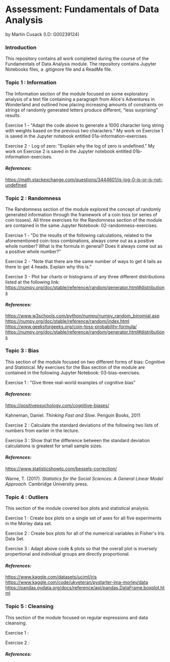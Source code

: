 # Assessment: Fundamentals of Data Analysis

by Martin Cusack (I.D: G00239124)

### Introduction

This repository contains all work completed during the course of the Fundamentals of Data Analysis module.
The repository contains Jupyter Notebooks files, a .gitignore file and a ReadMe file.

### Topic 1 : Information 

The Information section of the module focused on some exploratory analysis of a text file containing a paragraph from Alice's Adventures in Wonderland and outlined 
how placing increasing amounts of constraints on strings of randomly generated letters produce different, "less surprising" results.

Exercise 1 - "Adapt the code above to generate a 1000 character long string with weights based on the previous two characters." 
My work on Exercise 1 is saved in the Jupyter notebook entitled  01a-information-exercises.

Exercise 2 - Log of zero: "Explain why the log of zero is undefined." 
My work on Exercise 2 is saved in the Jupyter notebook entitled  01b-information-exercises.

#### *References:*
https://math.stackexchange.com/questions/3444601/is-log-0-is-or-is-not-undefined

### Topic 2 : Randomness

The Randomness section of the module explored the concept of randomly generated information through the framework of a coin toss (or series of coin tosses).
All three exercises for the Randomness section of the module are contained in the same Jupyter Notebook: 02-randomness-exercises.

Exercise 1 - "Do the results of the following calculations, related to the aforementioned coin-toss combinations, always come out as a positive whole number? What is
the formula in general? Does it always come out as a positive whole number?"

Exercise 2 - "Note that there are the same number of ways to get 4 tails as there to get 4 heads. Explain why this is."

Exercise 3 - Plot bar charts or histograms of any three different distributions listed at the following
link: https://numpy.org/doc/stable/reference/random/generator.html#distributions

#### *References:*  
https://www.w3schools.com/python/numpy/numpy_random_binomial.asp
https://numpy.org/doc/stable/reference/random/index.html
https://www.geeksforgeeks.org/coin-toss-probability-formula/
https://numpy.org/doc/stable/reference/random/generator.html#distributions

### Topic 3 : Bias

This section of the module focused on two different forms of bias: Cognitive and Statistical.
My exercises for the Bias section of the module are contained in the following Jupyter Notebook: 03-bias-exercises.

Exercise 1 : "Give three real-world examples of cognitive bias"

#### *References:* 
https://positivepsychology.com/cognitive-biases/

Kahneman, Daniel. *Thinking Fast and Slow*. Penguin Books, 2011

Exercise 2 : Calculate the standard deviations of the following two lists of numbers from earlier in the lecture.

Exercise 3 : Show that the difference between the standard deviation calculations is greatest for small sample sizes.

#### *References:*
https://www.statisticshowto.com/bessels-correction/

Warne, T. (2017). *Statistics for the Social Sciences: A General Linear Model Approach.* Cambridge University press.

### Topic 4 : Outliers

This section of the module covered box plots and statistical analysis.

Exercise 1 : Create box plots on a single set of axes for all five experiments in the Morley data set.

Exercise 2 : Create box plots for all of the numerical variables in Fisher's Iris Data Set.

Exercise 3 : Adapt above code & plots so that the overall plot is inversely propertional and individual groups are directly proportional.

#### *References:*
https://www.kaggle.com/datasets/uciml/iris
https://www.kaggle.com/code/ukveteran/pystarter-jma-morley/data
https://pandas.pydata.org/docs/reference/api/pandas.DataFrame.boxplot.html

### Topic 5 : Cleansing

This section of the module focused on regular expressions and data cleansing.

Exercise 1 : 

Exercise 2 : 

#### *References:*

